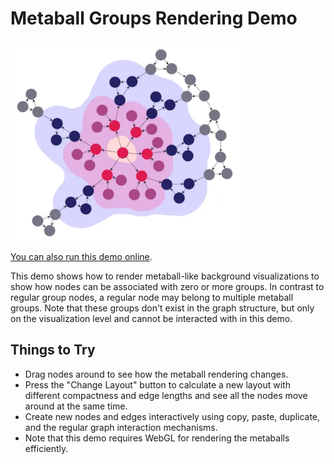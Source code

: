 <!--
 //////////////////////////////////////////////////////////////////////////////
 // @license
 // This file is part of yFiles for HTML.
 // Use is subject to license terms.
 //
 // Copyright (c) by yWorks GmbH, Vor dem Kreuzberg 28,
 // 72070 Tuebingen, Germany. All rights reserved.
 //
 //////////////////////////////////////////////////////////////////////////////
-->
# Metaball Groups Rendering Demo

<img src="../../../doc/demo-thumbnails/metaball-groups.webp" alt="demo-thumbnail" height="320"/>

[You can also run this demo online](https://www.yfiles.com/demos/showcase/metaballgroups/).

This demo shows how to render metaball-like background visualizations to show how nodes can be associated with zero or more groups. In contrast to regular group nodes, a regular node may belong to multiple metaball groups. Note that these groups don't exist in the graph structure, but only on the visualization level and cannot be interacted with in this demo.

## Things to Try

- Drag nodes around to see how the metaball rendering changes.
- Press the "Change Layout" button to calculate a new layout with different compactness and edge lengths and see all the nodes move around at the same time.
- Create new nodes and edges interactively using copy, paste, duplicate, and the regular graph interaction mechanisms.
- Note that this demo requires WebGL for rendering the metaballs efficiently.
